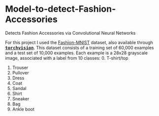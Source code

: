 # Model-to-detect-Fashion-Accessories
Detects Fashion Accessories via Convolutional Neural Networks

For this project I used the <a href='https://www.kaggle.com/zalando-research/fashionmnist'>Fashion-MNIST</a> dataset, also available through <a href='https://pytorch.org/docs/stable/torchvision/index.html'><tt><strong>torchvision</strong></tt></a>. This dataset consists of a training set of 60,000 examples and a test set of 10,000 examples. Each example is a 28x28 grayscale image, associated with a label from 10 classes:
0. T-shirt/top
1. Trouser
2. Pullover
3. Dress
4. Coat
5. Sandal
6. Shirt
7. Sneaker
8. Bag
9. Ankle boot
